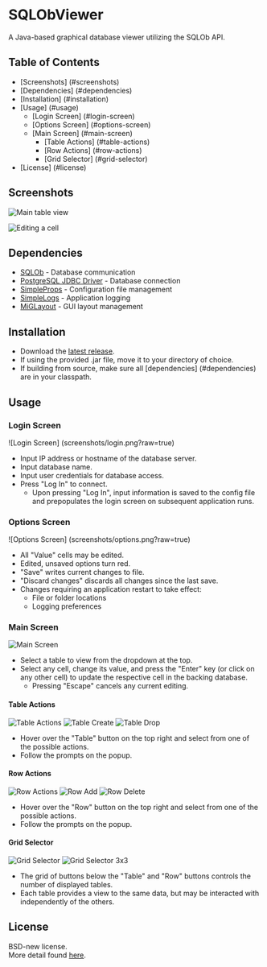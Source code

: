 # SQLObViewer
A Java-based graphical database viewer utilizing the SQLOb API.

## Table of Contents
* [Screenshots] (#screenshots)
* [Dependencies] (#dependencies)
* [Installation] (#installation)
* [Usage] (#usage)
  * [Login Screen] (#login-screen)
  * [Options Screen] (#options-screen)
  * [Main Screen] (#main-screen)
    * [Table Actions] (#table-actions)
    * [Row Actions] (#row-actions)
    * [Grid Selector] (#grid-selector)
* [License] (#license)

## Screenshots
![Main table view](screenshots/table.png?raw=true)

![Editing a cell](screenshots/edit.png?raw=true)

## Dependencies
* [SQLOb](https://github.com/kkorolyov/SQLOb) - Database communication
* [PostgreSQL JDBC Driver](https://jdbc.postgresql.org/) - Database connection
* [SimpleProps](https://github.com/kkorolyov/SimpleProps) - Configuration file management
* [SimpleLogs](https://github.com/kkorolyov/SimpleLogs) - Application logging
* [MiGLayout](http://www.miglayout.com/) - GUI layout management

## Installation
* Download the [latest release](https://github.com/kkorolyov/SQLObViewer/releases/latest).
* If using the provided .jar file, move it to your directory of choice.
* If building from source, make sure all [dependencies] (#dependencies) are in your classpath.

## Usage

### Login Screen
![Login Screen] (screenshots/login.png?raw=true)
* Input IP address or hostname of the database server.
* Input database name.
* Input user credentials for database access.
* Press "Log In" to connect.
  * Upon pressing "Log In", input information is saved to the config file and prepopulates the login screen on subsequent application runs.

### Options Screen
![Options Screen] (screenshots/options.png?raw=true)
* All "Value" cells may be edited.
* Edited, unsaved options turn red.
* "Save" writes current changes to file.
* "Discard changes" discards all changes since the last save.
* Changes requiring an application restart to take effect:
  * File or folder locations
  * Logging preferences

### Main Screen
![Main Screen](screenshots/table.png?raw=true)
* Select a table to view from the dropdown at the top.
* Select any cell, change its value, and press the "Enter" key (or click on any other cell) to update the respective cell in the backing database.
  * Pressing "Escape" cancels any current editing.

#### Table Actions
![Table Actions](screenshots/create-table-button.png?raw=true)
![Table Create](screenshots/create-table.png?raw=true)
![Table Drop](screenshots/drop-table.png?raw=true)
* Hover over the "Table" button on the top right and select from one of the possible actions.
* Follow the prompts on the popup.

#### Row Actions
![Row Actions](screenshots/add-row-button.png?raw=true)
![Row Add](screenshots/add-row.png?raw=true)
![Row Delete](screenshots/delete-row.png?raw=true)
* Hover over the "Row" button on the top right and select from one of the possible actions.
* Follow the prompts on the popup.

#### Grid Selector
![Grid Selector](screenshots/grid-selector.png?raw=true)
![Grid Selector 3x3](screenshots/grid-selector-3x3.png?raw=true)
* The grid of buttons below the "Table" and "Row" buttons controls the number of displayed tables.
* Each table provides a view to the same data, but may be interacted with independently of the others.

## License
BSD-new license.  
More detail found [here](LICENSE).
